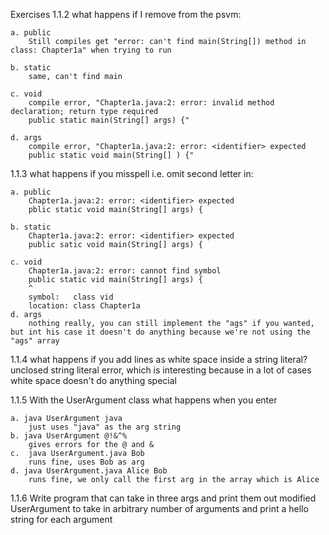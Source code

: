 Exercises
1.1.2   what happens if I remove from the psvm:

    a. public
        Still compiles get "error: can't find main(String[]) method in class: Chapter1a" when trying to run

    b. static
        same, can't find main

    c. void
        compile error, "Chapter1a.java:2: error: invalid method declaration; return type required
        public static main(String[] args) {"

    d. args
        compile error, "Chapter1a.java:2: error: <identifier> expected
        public static void main(String[] ) {"

1.1.3   what happens if you misspell i.e. omit second letter in:

    a. public
        Chapter1a.java:2: error: <identifier> expected
        pblic static void main(String[] args) {

    b. static
        Chapter1a.java:2: error: <identifier> expected
        public satic void main(String[] args) {

    c. void
        Chapter1a.java:2: error: cannot find symbol
        public static vid main(String[] args) {
        ^
        symbol:   class vid
        location: class Chapter1a
    d. args
        nothing really, you can still implement the "ags" if you wanted, but int his case it doesn't do anything because we're not using the "ags" array

1.1.4   what happens if you add lines as white space inside a string literal?
    unclosed string literal error, which is interesting because in a lot of cases white space doesn't do anything special

1.1.5 With the UserArgument class what happens when you enter

    a. java UserArgument java
        just uses "java" as the arg string
    b. java UserArgument @!&^%
        gives errors for the @ and &
    c.  java UserArgument.java Bob
        runs fine, uses Bob as arg
    d. java UserArgument.java Alice Bob
        runs fine, we only call the first arg in the array which is Alice

1.1.6 Write program that can take in three args and print them out
    modified UserArgument to take in arbitrary number of arguments and print a hello string for each argument